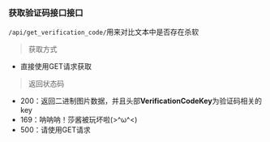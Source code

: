 ### 获取验证码接口接口

`/api/get_verification_code/`用来对比文本中是否存在杀软

>获取方式

- 直接使用GET请求获取

> 返回状态码

- 200：返回二进制图片数据，并且头部**VerificationCodeKey**为验证码相关的key
- 169：呐呐呐！莎酱被玩坏啦(>^ω^<)
- 500：请使用GET请求



### 